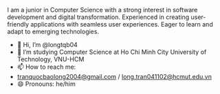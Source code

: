I am a junior in Computer Science with a strong interest in software development and digital transformation. Experienced in creating user-friendly applications with seamless user experiences. Eager to learn and adapt to emerging technologies.

- 👋 Hi, I’m @longtqb04
- 🌱 I’m studying Computer Science at Ho Chi Minh City University of Technology, VNU-HCM
- 📫 How to reach me:
- tranquocbaolong2004@gmail.com / long.tran041102@hcmut.edu.vn
- 😄 Pronouns: he/him

<!---
longtqb04/longtqb04 is a ✨ special ✨ repository because its `README.md` (this file) appears on your GitHub profile.
You can click the Preview link to take a look at your changes.
--->
